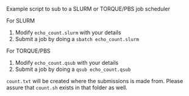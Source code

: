 Example script to sub to a SLURM or TORQUE/PBS job scheduler

For SLURM 
1) Modify `echo_count.slurm` with your details 
2) Submit a job by doing a `sbatch echo_count.slurm`

For TORQUE/PBS  
1) Modify `echo_count.qsub` with your details 
2) Submit a job by doing a `qsub echo_count.qsub`

`count.txt` will be created where the submissions is made from. Please assure that `count.sh` exists in that folder as well.

